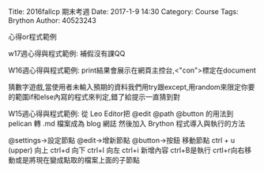 Title: 2016fallcp 期末考週
Date: 2017-1-9 14:30
Category: Course
Tags: Brython
Author: 40523243

心得or程式範例


w17週心得與程式範例:
補假沒有課QQ


W16週心得與程式範例:
print結果會展示在網頁主控台,<"con">標定在document

猜數字遊戲,當使用者未輸入預期的資料我們用try跟except,用random來限定你要的範圍if和else內寫的程式來判定,錯了給提示一直猜到對


W15週心得與程式範例:
從 Leo Editor把 @edit @path @button 的用法到 pelican 轉 .md 檔案成為 blog 網誌 然後加入 Brython 程式導入與執行的方法

@settings->設定節點 @edit->增新節點 @button->按鈕 移動節點 ctrl + u (upper) 向上 ctrl+d 向下 ctrl+l 向左 ctrl+i 新增內容 ctrl+B是執行 crtl+r向右移動或是將現在變成點取的檔案上面的子節點


